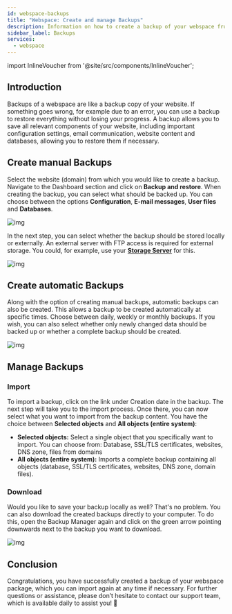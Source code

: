 ```yaml
---
id: webspace-backups
title: "Webspace: Create and manage Backups"
description: Information on how to create a backup of your webspace from ZAP-Hosting - ZAP-Hosting.com Documentation
sidebar_label: Backups
services:
  - webspace
---
```




import InlineVoucher from '@site/src/components/InlineVoucher';



## Introduction

Backups of a webspace are like a backup copy of your website. If something goes wrong, for example due to an error, you can use a backup to restore everything without losing your progress. A backup allows you to save all relevant components of your website, including important configuration settings, email communication, website content and databases, allowing you to restore them if necessary.


## Create manual Backups

Select the website (domain) from which you would like to create a backup. Navigate to the Dashboard section and click on **Backup and restore**. When creating the backup, you can select what should be backed up. You can choose between the options **Configuration**, **E-mail messages**, **User files** and **Databases**. 

![img](https://screensaver01.zap-hosting.com/index.php/s/KnK6DxndGgwodow/preview)



In the next step, you can select whether the backup should be stored locally or externally. An external server with FTP access is required for external storage. You could, for example, use your **[Storage Server](https://zap-hosting.com/en/customer/home/storage/)** for this. 

![img](https://screensaver01.zap-hosting.com/index.php/s/gMdpdnqiBWBeZm3/preview)



## Create automatic Backups

Along with the option of creating manual backups, automatic backups can also be created. This allows a backup to be created automatically at specific times. Choose between daily, weekly or monthly backups. If you wish, you can also select whether only newly changed data should be backed up or whether a complete backup should be created.

![img](https://screensaver01.zap-hosting.com/index.php/s/JngcgyR8JyZ4Qoe/preview)



## Manage Backups

### Import

To import a backup, click on the link under Creation date in the backup. The next step will take you to the import process. Once there, you can now select what you want to import from the backup content. You have the choice between **Selected objects** and **All objects (entire system)**:

- **Selected objects:** Select a single object that you specifically want to import. You can choose from: Database, SSL/TLS certificates, websites, DNS zone, files from domains
- **All objects (entire system):** Imports a complete backup containing all objects (database, SSL/TLS certificates, websites, DNS zone, domain files). 



### Download

Would you like to save your backup locally as well? That's no problem. You can also download the created backups directly to your computer. To do this, open the Backup Manager again and click on the green arrow pointing downwards next to the backup you want to download. 

![img](https://screensaver01.zap-hosting.com/index.php/s/zb6agtT5mYeFgiX/preview)



## Conclusion

Congratulations, you have successfully created a backup of your webspace package, which you can import again at any time if necessary. For further questions or assistance, please don’t hesitate to contact our support team, which is available daily to assist you! 🙂

